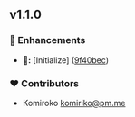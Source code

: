 
## v1.1.0


### 🚀 Enhancements

- **🚀:** [Initialize] ([9f40bec](https://github.com/NowaraJS/typed-event-emitter/commit/9f40bec))

### ❤️ Contributors

- Komiroko <komiriko@pm.me>

